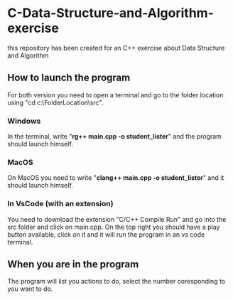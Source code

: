 # C-Data-Structure-and-Algorithm-exercise
this repository has been created for an C++ exercise about Data Structure and Algorithm

## How to launch the program

For both version you need to open a terminal and go to the folder location using "cd c:\FolderLocation\src".

### Windows
In the terminal, write "**rg++ main.cpp -o student_lister**" and the program should launch himself.

### MacOS
On MacOS you need to write "**clang++ main.cpp -o student_lister**" and it should launch himself.

### In VsCode (with an extension)
You need to download the extension "C/C++ Compile Run" and go into the src folder and click on main.cpp. On the top right you should have a play button available, click on it and it will run the program in an vs code terminal.

## When you are in the program

The program will list you actions to do, select the number coresponding to you want to do.